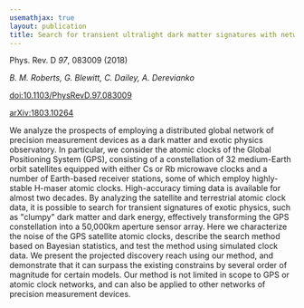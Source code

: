 ```yaml
---
usemathjax: true
layout: publication
title: Search for transient ultralight dark matter signatures with networks of precision measurement devices using a Bayesian statistics method
---
```


Phys. Rev. D *97*, 083009 (2018)

_B. M. Roberts, G. Blewitt, C. Dailey, A. Derevianko_

[doi:10.1103/PhysRevD.97.083009](http://dx.doi.org/10.1103/PhysRevD.97.083009)

[arXiv:1803.10264](http://arxiv.org/abs/1803.10264)


We analyze the prospects of employing a distributed global network of precision measurement devices as a dark matter and exotic physics observatory. In particular, we consider the atomic clocks of the Global Positioning System (GPS), consisting of a constellation of 32 medium-Earth orbit satellites equipped with either Cs or Rb microwave clocks and a number of Earth-based receiver stations, some of which employ highly-stable H-maser atomic clocks. High-accuracy timing data is available for almost two decades. By analyzing the satellite and terrestrial atomic clock data, it is possible to search for transient signatures of exotic physics, such as "clumpy" dark matter and dark energy, effectively transforming the GPS constellation into a 50,000km aperture sensor array. Here we characterize the noise of the GPS satellite atomic clocks, describe the search method based on Bayesian statistics, and test the method using simulated clock data. We present the projected discovery reach using our method, and demonstrate that it can surpass the existing constrains by several order of magnitude for certain models. Our method is not limited in scope to GPS or atomic clock networks, and can also be applied to other networks of precision measurement devices.

